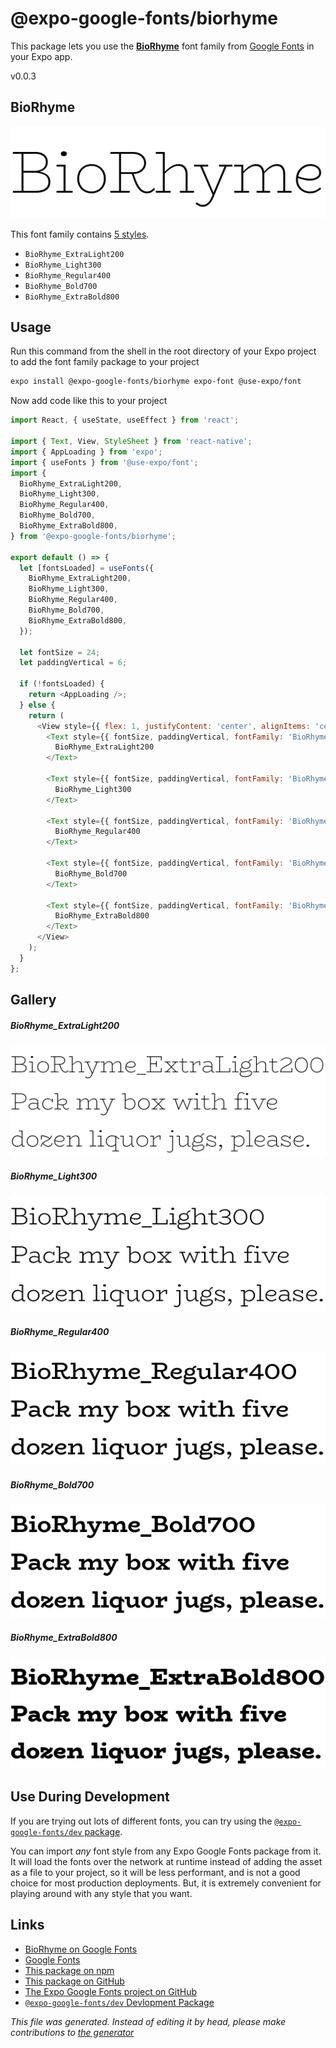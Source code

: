 # @expo-google-fonts/biorhyme

This package lets you use the [**BioRhyme**](https://fonts.google.com/specimen/BioRhyme) font family from [Google Fonts](https://fonts.google.com/) in your Expo app.

v0.0.3

## BioRhyme

![BioRhyme](./font-family.png)

This font family contains [5 styles](#gallery).

- `BioRhyme_ExtraLight200`
- `BioRhyme_Light300`
- `BioRhyme_Regular400`
- `BioRhyme_Bold700`
- `BioRhyme_ExtraBold800`

## Usage

Run this command from the shell in the root directory of your Expo project to add the font family package to your project
```sh
expo install @expo-google-fonts/biorhyme expo-font @use-expo/font
```

Now add code like this to your project
```js
import React, { useState, useEffect } from 'react';

import { Text, View, StyleSheet } from 'react-native';
import { AppLoading } from 'expo';
import { useFonts } from '@use-expo/font';
import {
  BioRhyme_ExtraLight200,
  BioRhyme_Light300,
  BioRhyme_Regular400,
  BioRhyme_Bold700,
  BioRhyme_ExtraBold800,
} from '@expo-google-fonts/biorhyme';

export default () => {
  let [fontsLoaded] = useFonts({
    BioRhyme_ExtraLight200,
    BioRhyme_Light300,
    BioRhyme_Regular400,
    BioRhyme_Bold700,
    BioRhyme_ExtraBold800,
  });

  let fontSize = 24;
  let paddingVertical = 6;

  if (!fontsLoaded) {
    return <AppLoading />;
  } else {
    return (
      <View style={{ flex: 1, justifyContent: 'center', alignItems: 'center' }}>
        <Text style={{ fontSize, paddingVertical, fontFamily: 'BioRhyme_ExtraLight200' }}>
          BioRhyme_ExtraLight200
        </Text>

        <Text style={{ fontSize, paddingVertical, fontFamily: 'BioRhyme_Light300' }}>
          BioRhyme_Light300
        </Text>

        <Text style={{ fontSize, paddingVertical, fontFamily: 'BioRhyme_Regular400' }}>
          BioRhyme_Regular400
        </Text>

        <Text style={{ fontSize, paddingVertical, fontFamily: 'BioRhyme_Bold700' }}>
          BioRhyme_Bold700
        </Text>

        <Text style={{ fontSize, paddingVertical, fontFamily: 'BioRhyme_ExtraBold800' }}>
          BioRhyme_ExtraBold800
        </Text>
      </View>
    );
  }
};

```

## Gallery

##### BioRhyme_ExtraLight200
![BioRhyme_ExtraLight200](./8c7047e02059b7ea10893cf7bcfe3dc06e450dd3fb6000e05171462fedc43f7e.ttf.png)

##### BioRhyme_Light300
![BioRhyme_Light300](./b9ee5307ca507a88bed949ef452d4b6c835e503ef09b30cbb1ace6d65030e873.ttf.png)

##### BioRhyme_Regular400
![BioRhyme_Regular400](./bfe90585ffc1c3fc0d661d75c86187e9b6176836b56026b7882465f43a328616.ttf.png)

##### BioRhyme_Bold700
![BioRhyme_Bold700](./cd56fec3e00f732e0ff393a16cd304a5b4818b7b5bc437e4f418142a976284e6.ttf.png)

##### BioRhyme_ExtraBold800
![BioRhyme_ExtraBold800](./43c38cd7da3c0c61638db3dbfd450b28e4abcacc9a48011176274140cf681c2b.ttf.png)


## Use During Development

If you are trying out lots of different fonts, you can try using the [`@expo-google-fonts/dev` package](https://www.npmjs.com/package/@expo-google-fonts/dev).

You can import *any* font style from any Expo Google Fonts package from it. It will load the fonts
over the network at runtime instead of adding the asset as a file to your project, so it will be 
less performant, and is not a good choice for most production deployments. But, it is extremely convenient
for playing around with any style that you want.

## Links

- [BioRhyme on Google Fonts](https://fonts.google.com/specimen/BioRhyme)
- [Google Fonts](https://fonts.google.com/)
- [This package on npm](https://www.npmjs.com/package/@expo-google-fonts/biorhyme)
- [This package on GitHub](https://github.com/expo/google-fonts/tree/master/font-packages/biorhyme)
- [The Expo Google Fonts project on GitHub](https://github.com/expo/google-fonts)
- [`@expo-google-fonts/dev` Devlopment Package](https://github.com/expo/google-fonts/tree/master/font-packages/dev)


*This file was generated. Instead of editing it by head, please make contributions to [the generator](https://github.com/expo/google-fonts/tree/master/packages/generator)*
